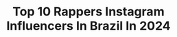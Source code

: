 ---
title: Top 10 Rappers Instagram Influencers In Brazil In 2024
description: >-
  Find top rappers Instagram influencers in Brazil in 2024. Most popular hashtags: #rapnacional #rapbrasil #rememberingogtimes.
platform: Instagram
hits: 102
text_top: Discover the top-rated Instagram profiles on inBeat.
text_bottom: Our platform holds 102 Instagram influencers like this in Brazil for you to work with.
profiles:
  - username: "predelladmc011"
    fullname: >-
      🗣️ 𝗣𝗥𝗘𝗗𝗘𝗟𝗟𝗔 🗣️
    bio: >-
      “𝖋𝖑𝖔𝖜” Pippo Daddy 👶🏻 Rapper do @costagold 🎤 Multi-Platinum-Singer +10x 📀 Ouro & 💿 Platina x2 x3 🏆 CEO: @oghoopers2023 ⛹🏽‍♂️ @twitch: tiopredella 👾
    location: "Brazil"
    followers: 1061780
    engagement: 572
    commentsToLikes: 0.116250
    id: ck15tny2vj11h0i1930ccjo0e
    verified: true
    hashtags: "#cdauge, #aibb, #rememberingogtimes, #auge"
  - username: "brunna.vini"
    fullname: >-
      Brunna
    bio: >-
      Rapper | Empresária @cloewigs contato@brunnavini.com 🐾🐩DAQUELE JEITÃO 🐩🐾
    location: "Brazil"
    followers: 21702
    engagement: 449
    commentsToLikes: 0.060881
    id: ck5zm3zarlusi0i14p4hurfc4
    verified: false
    hashtags: "#daquelejeitao, #explore"
  - username: "drikbarbosa"
    fullname: >-
      Drik Barbosa
    bio: >-
      ✧ Rapper l Cantora | Compositora ✧ Artista na @lab_fantasma ✧ Contato@laboratoriofantasma.com ✧ Ouça meu EP “NÓS” 💿
    location: "Brazil"
    followers: 218753
    engagement: 185
    commentsToLikes: 0.039983
    id: ck0txwrbgks820i191npd92ls
    verified: true
    hashtags: "#calmarespira, #projeton, #criadocomadidas, #publi"
  - username: "neidesofia"
    fullname: >-
      Fruto Proibido🍎
    bio: >-
      🎤 💿RAPPER 🌸INFLUENCER 👩🏽‍💻 EMPRESÁRIA EMBAIXADORA : @yango.angola shows : ‭+244 925 070 085‬
    location: "Brazil"
    followers: 1774397
    engagement: 58
    commentsToLikes: 0.009527
    id: ck5hqjqaet7rx0i118chu9oeq
    verified: true
    hashtags: "#parar, #agendadejunho, #yango, #amelhordeangola"
  - username: "coebuddy"
    fullname: >-
      BUDDY POKE
    bio: >-
      💙 Pai do Bernardo 🎤 Rapper RJ 🤪 REI DA GASTATIVIDADE! . ☎️: 21 98068-5040 (Agenda fechada!) . ÚLTIMO LANÇAMENTO! 👇👇👇👇
    location: "Brazil"
    followers: 407142
    engagement: 679
    commentsToLikes: 0.040831
    id: ck6u5ukp5bu4a0j71x7cayreh
    verified: false
    hashtags: ""
  - username: "mcbmooo"
    fullname: >-
      MC BMO
    bio: >-
      rapper, compositor, freestyle • shows: 011 941798066 @nviprodutora
    location: "Brazil"
    followers: 829755
    engagement: 1021
    commentsToLikes: 0.024751
    id: ck5hgprqc43gb0i112ypo3zkq
    verified: false
    hashtags: ""
  - username: "juniormcoficial"
    fullname: >-
      Júnior Mc / Faixa Preta
    bio: >-
      Rapper Integrante da @familiatriplice Lauro De Freitas BA Se inscreve lá
    location: "Brazil"
    followers: 17501
    engagement: 1345
    commentsToLikes: 0.054776
    id: ck5q1y76hdcwv0i1119ifmpeb
    verified: false
    hashtags: "#reels, #africanizeoficial, #pretinhodopoder, #oftriip"
  - username: "crissnjoficial"
    fullname: >-
      Cris SNJ | Negona
    bio: >-
      Rapper 🎤 Facebook: Cris SNJ SHOWS: 📧 contato.crisproducoes@gmail.com LANÇAMENTO "ACEITA"👇🏾
    location: "Brazil"
    followers: 42466
    engagement: 309
    commentsToLikes: 0.055439
    id: ck1390zlwizqt0i19m4v2o1pk
    verified: false
    hashtags: "#crissnj, #hiphopbrasil, #rns, #lan"
  - username: "juninhoandradi"
    fullname: >-
      Andradii
    bio: >-
      Modelo, rapper e criador de conteúdo⁣⁣⁣⁣ moda | lifestyle | vida fitness⁣ 💌 contatoandradi@outlook.com⁣.br 📍 RJ⁣ Assista ao clipe “Nosso Mundo”
    location: "Brazil"
    followers: 22664
    engagement: 224
    commentsToLikes: 0.227301
    id: ck9we1weei7ww0j78ujl1ng1u
    verified: false
    hashtags: "#modelosbr, #estilomasculino, #machomoda, #importados"
  - username: "renegado"
    fullname: >-
      Renegado
    bio: >-
      Cantor, Rapper, Compositor Colunista @midianinja Gestão @aprojetart Gravadora @ummusic 📩 pedro@projetar.art.br 👇🏾 Onda Negra no Municipal
    location: "Brazil"
    followers: 37857
    engagement: 165
    commentsToLikes: 0.138790
    id: ck9hc014vj6770j78giatvx2c
    verified: true
    hashtags: "#filhodorei, #musicabrasileira, #blackbody, #rapbrasil"
---